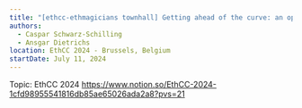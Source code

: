 ```yaml
---
title: "[ethcc-ethmagicians townhall] Getting ahead of the curve: an open discussion on Ethereum’s issuance curve"
authors:
  - Caspar Schwarz-Schilling
  - Ansgar Dietrichs
location: EthCC 2024 - Brussels, Belgium
startDate: July 11, 2024
---
```


Topic: EthCC 2024 <https://www.notion.so/EthCC-2024-1cfd98955541816db85ae65026ada2a8?pvs=21>
